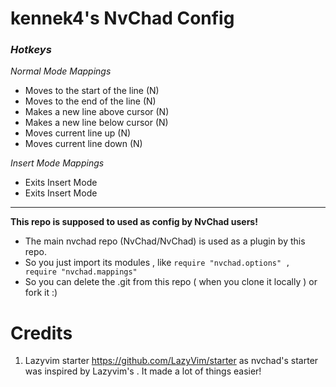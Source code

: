 # kennek4's NvChad Config

### *Hotkeys*
*Normal Mode Mappings*
- <C-h> Moves to the start of the line (N)
- <C-l> Moves to the end of the line (N)
- <C-k> Makes a new line above cursor (N)
- <C-j> Makes a new line below cursor (N)
- <A-k> Moves current line up (N)
- <A-j> Moves current line down (N)

*Insert Mode Mappings*
- <jj> Exits Insert Mode
- <jk> Exits Insert Mode

---

**This repo is supposed to used as config by NvChad users!**

- The main nvchad repo (NvChad/NvChad) is used as a plugin by this repo.
- So you just import its modules , like `require "nvchad.options" , require "nvchad.mappings"`
- So you can delete the .git from this repo ( when you clone it locally ) or fork it :)

# Credits

1) Lazyvim starter https://github.com/LazyVim/starter as nvchad's starter was inspired by Lazyvim's . It made a lot of things easier!
